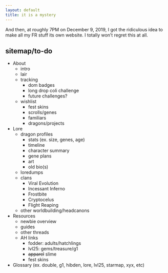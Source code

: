 ```yaml
---
layout: default
title: it is a mystery
---
```

And then, at roughly 7PM on December 9, 2019, I got the ridiculous idea to make all my FR stuff its own website. I totally won’t regret this at all.

## sitemap/to-do

- About
	- intro
	- lair
	- tracking
		- dom badges
		- long drop coli challenge
		- future challenges?
	- wishlist
		- fest skins
		- scrolls/genes
		- familiars
		- dragons/projects
- Lore
	- dragon profiles
		- stats (ex. size, genes, age)
		- timeline
		- character summary
		- gene plans
		- art
		- old bio(s)
	- loredumps
	- clans
		- Viral Evolution
		- Incessant Inferno
		- Frostbite
		- Cryptocelus
		- Flight Reaping
	- other worldbuilding/headcanons
- Resources
	- newbie overview
	- guides
	- other threads
	- AH links
		- fodder: adults/hatchlings
		- lvl25: gems/treasure/g1
		- ~~apparel~~ slime
		- fest skins
- Glossary (ex. double, g1, hibden, lore, lvl25, starmap, xyx, etc)